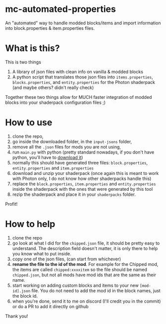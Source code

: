 # mc-automated-properties
An "automated" way to handle modded blocks/items and import information into block.properties &amp; item.properties files.

# What is this?
This is two things
1. A library of json files with clean info on vanilla & modded blocks
2. A python script that translates those json files into `items.properties`, `blocks.properties`, and `entity.properties` for the Photon shaderpack (and maybe others? didn't really check)

Together these two things allow for MUCH faster integration of modded blocks into your shaderpack configuration files ;)

# How to use
1. clone the repo,
2. go inside the downloaded folder, in the `input-jsons` folder,
3. remove all the `.json` files for mods you are not using,
4. run `main.py` with python (pretty standard nowadays, if you don't have python, you'll have to [download it](https://www.python.org/downloads/))
5. normally this should have generated three files: `block.properties`, `entity.properties` and `item.properties`
6. download and unzip your shaderpack (once again this is meant to work with Photon only, I do not know how other shaderpacks handle this)
7. replace the `block.properties`, `item.properties` and `entity.properties` inside the shaderpack with the ones that were generated by this tool
8. rezip the shaderpack and place it in your `shaderpacks` folder.

Profit!

# How to help
1. clone the repo
2. go look at what I did for the `chipped.json` file, it should be pretty easy to understand. The description field doesn't matter, it is only there to help you know what to put inside.
3. copy one of the json files, (can start from whichever)
4. **rename the file to the id of the mod**. For example for the Chipped mod, the items are called `chipped:xxxxitem` so the file should be named `chipped.json`, but not all mods have mod ids that are the same as their name.
5. start working on adding custom blocks and items to your new `[mod-id].json` file. You do not need to add the mod id in the block names, just the block id.
6. when you're done, send it to me on discord (I'll credit you in the commit) or do a PR to add it directly on github

Thank you!
